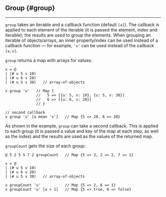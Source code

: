 ## Group {#group}

---

`group` takes an iterable and a callback function (default `[a]`). The callback is applied to each element of the iterable (it is passed the element, index and iterable); the results are used to group the elements. When grouping an iterable of objects/arrays, an inner property/index can be used instead of a callback function &mdash; for example, `'v'` can be used instead of the callback `[a,v]`.

`group` returns a map with arrays for values:

```
x = @ 
| (# u 5 v 10)
| (# u 6 v 20)
| (# u 5 v 30)   // array-of-objects
  
x group 'u'   // Map {
              //   5 => [{u: 5, v: 10}, {u: 5, v: 30}]
              //   6 => [{u: 6, v: 20}]
              // }

// second callback
x group 'u' [a mean 'v']   // Map {5 => 20, 6 => 20}
```

As shown in the example, `group` can take a second callback. This is applied to each group (it is passed a value and key of the map at each step, as well as the index) and the results are used as the values of the returned map.

`groupCount` gets the size of each group: 

```
@ 5 2 5 5 7 2 groupCount   // Map {5 => 3, 2 => 2, 7 => 1}

x = @ 
| (# u 5 v 10)
| (# u 6 v 20)
| (# u 5 v 30)   // array-of-objects

x groupCount 'u'           // Map {5 => 2, 6 => 1}
x groupCount 'u' [a > 1]   // Map {5 => true, 6 => false}
```